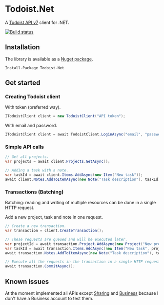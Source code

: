 # Todoist.Net
A [Todoist API v7](https://developer.todoist.com/) client for .NET.  

[![Build status](https://ci.appveyor.com/api/projects/status/r5ylbxtpjya9ayk2?svg=true)](https://ci.appveyor.com/project/Oleg31257/todoist-net)
## Installation

The library is available as a [Nuget package](https://www.nuget.org/packages/Todoist.Net/).
```
Install-Package Todoist.Net
```

## Get started

### Creating Todoist client

With token (preferred way).
```csharp
ITodoistClient client = new TodoistClient("API token");
```

With email and password.
```csharp
ITodoistClient client = await TodoistClient.LoginAsync("email", "password");
```

### Simple API calls
```csharp
// Get all projects.
var projects = await client.Projects.GetAsync();

// Adding a task with a note.
var taskId = await client.Items.AddAsync(new Item("New task"));
await client.Notes.AddToItemAsync(new Note("Task description"), taskId);
```

### Transactions (Batching)
Batching: reading and writing of multiple resources can be done in a single HTTP request.

Add a new project, task and note in one request.
```csharp
// Create a new transaction.
var transaction = client.CreateTransaction();

// These requests are queued and will be executed later.
var projectId = await transaction.Project.AddAsync(new Project("New project"));
var taskId = await transaction.Items.AddAsync(new Item("New task", projectId));
await transaction.Notes.AddToItemAsync(new Note("Task description"), taskId);

// Execute all the requests in the transaction in a single HTTP request.
await transaction.CommitAsync();

```

## Known issues
At the moment implemented all APIs except [Sharing](https://developer.todoist.com/?shell#sharing) and [Business](https://developer.todoist.com/?shell#business) because I don't have a Business account to test them.
